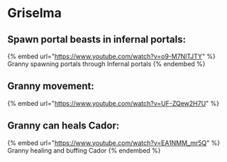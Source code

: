 # Griselma

## Spawn portal beasts in infernal portals:

{% embed url="https://www.youtube.com/watch?v=o9-M7NlTJTY" %}
Granny spawning portals through Infernal portals
{% endembed %}

## Granny movement:

{% embed url="https://www.youtube.com/watch?v=UF-ZQew2H7U" %}

## Granny can heals Cador:

{% embed url="https://www.youtube.com/watch?v=EA1NMM_mr5Q" %}
Granny healing and buffing Cador
{% endembed %}

